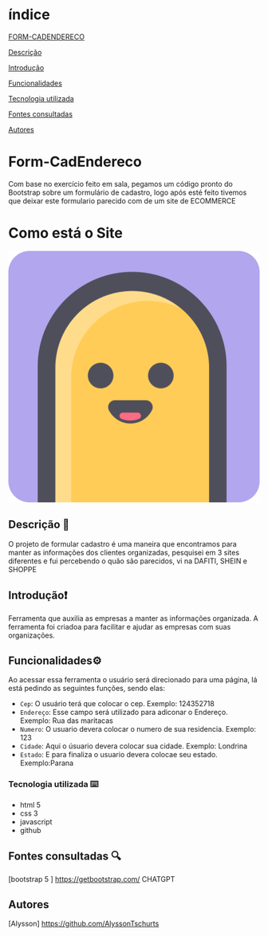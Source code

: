 # índice

[FORM-CADENDERECO](#projeto---criando-lista-de-compra)  

[Descrição](#descri%C3%A7%C3%A3o)  

[Introdução](#introdu%C3%A7%C3%A3o)  

[Funcionalidades](#funcionalidades)  

[Tecnologia utilizada](#tecnologia-utilizadas)  

[Fontes consultadas](#fontes-consultadas)  

[Autores](#autores)

 

# Form-CadEndereco

Com base no exercício feito em sala, pegamos um código pronto do Bootstrap sobre um formulário de cadastro, logo após esté feito tivemos que deixar este formulario parecido com de um site de ECOMMERCE
# Como está o Site
![image info](Captura%20de%20tela%202023-10-06%20112152.png )
## Descrição 📝

 O projeto de formular cadastro é uma maneira que encontramos para manter as informações dos clientes organizadas, pesquisei em 3 sites diferentes e fui percebendo o quão são parecidos, vi na DAFITI, SHEIN e SHOPPE 
## Introdução❗

Ferramenta que auxilia as empresas a manter as informações organizada.
A ferramenta foi criadoa para facilitar e ajudar as empresas com suas organizações.
## Funcionalidades⚙️

Ao acessar essa ferramenta o usuário será direcionado para uma página, lá está pedindo as seguintes funções, sendo elas:
- `Cep`: O usuário terá que colocar o cep. Exemplo: 124352718  
-  `Endereço`: Esse campo será utilizado para adiconar o Endereço. Exemplo: Rua das maritacas  
- `Numero`: O usuario devera colocar o numero de sua residencia. Exemplo: 123
- `Cidade`: Aqui o úsuario devera colocar sua cidade. Exemplo: Londrina
- `Estado`:  E para finaliza o usuario devera colocae seu estado. Exemplo:Parana

### Tecnologia utilizada ⌨️
* html 5
* css 3
* javascript
* github
## Fontes consultadas 🔍
[bootstrap 5 ] https://getbootstrap.com/
CHATGPT
## Autores
[Alysson] https://github.com/AlyssonTschurts